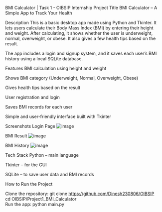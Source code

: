 BMI Calculator | Task 1 - OIBSIP Internship
Project Title
BMI Calculator – A Simple App to Track Your Health

Description
This is a basic desktop app made using Python and Tkinter. It lets users calculate their Body Mass Index (BMI) by entering their height and weight. After calculating, it shows whether the user is underweight, normal, overweight, or obese. It also gives a few health tips based on the result.

The app includes a login and signup system, and it saves each user’s BMI history using a local SQLite database.

Features
BMI calculation using height and weight

Shows BMI category (Underweight, Normal, Overweight, Obese)

Gives health tips based on the result

User registration and login

Saves BMI records for each user

Simple and user-friendly interface built with Tkinter

Screenshots
Login Page
![image](https://github.com/user-attachments/assets/cb86ad07-76be-4a95-80e6-e11192bf3b36)


BMI Result
![image](https://github.com/user-attachments/assets/6542688a-b46f-44f8-bf8d-3616cbd9962c)


BMI History
![image](https://github.com/user-attachments/assets/043a0685-0228-4e30-996a-3fc3d58a640c)


Tech Stack
Python – main language

Tkinter – for the GUI

SQLite – to save user data and BMI records


How to Run the Project

Clone the repository:
git clone https://github.com/Dinesh230806/OIBSIP  
cd OIBSIP/Project1_BMI_Calculator  
Run the app:
python main.py  
